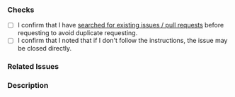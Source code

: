 <!-- New Feature or Bug Fix Pull Request -->
<!-- Implement an idea for this project or implement a bug fix to help us improve. -->
<!---->
<!-- Insert "[Enhancement] " or "[Bug] " before the first word in the title. -->
<!-- Note that the PR may be closed directly if you do not follow the instructions. -->

### Checks

<!-- Please check that you have done the following things before submitting a pull request. -->
<!-- Set [ ] to [X] -->

- [ ] I confirm that I have [searched for existing issues / pull requests](https://github.com/cnlimiter/McBot/issues?q=) before requesting to avoid duplicate requesting.
- [ ] I confirm that I noted that if I don't follow the instructions, the issue may be closed directly.

### Related Issues

<!-- Any GitHub issues related to this PR? If not, please fill in N/A. -->
<!-- Example: Fix #ISSUE-NUMBER -->

### Description

<!-- For Bug Fix Pull Request: -->
<!-- Please tell us what bug have you fixed with a clear and detailed description, add screenshots to help explain. -->
<!---->
<!-- For New Feature Pull Request: -->
<!-- What new feature or change have you added? What does it improve? Please tell us what the new feature or change is with a clear and detailed description, add screenshots to help explain if possible. -->